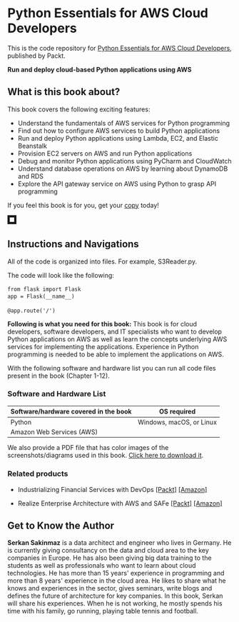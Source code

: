 # Python Essentials for AWS Cloud Developers

<a href="https://www.packtpub.com/product/python-essential-guide-for-aws-cloud-developers/9781804610060?utm_source=github&utm_medium=repository&utm_campaign=9781786461629"><img src="https://content.packt.com/B19195/cover_image_small.jpg" alt="" height="256px" align="right"></a>

This is the code repository for [Python Essentials for AWS Cloud Developers](https://www.packtpub.com/product/python-essential-guide-for-aws-cloud-developers/9781804610060?utm_source=github&utm_medium=repository&utm_campaign=9781786461629), published by Packt.

**Run and deploy cloud-based Python applications using AWS**

## What is this book about?

This book covers the following exciting features:
* Understand the fundamentals of AWS services for Python programming
* Find out how to configure AWS services to build Python applications
* Run and deploy Python applications using Lambda, EC2, and Elastic Beanstalk
* Provision EC2 servers on AWS and run Python applications
* Debug and monitor Python applications using PyCharm and CloudWatch
* Understand database operations on AWS by learning about DynamoDB and RDS
* Explore the API gateway service on AWS using Python to grasp API programming

If you feel this book is for you, get your [copy](https://www.amazon.com/dp/1804610062) today!

<a href="https://www.packtpub.com/?utm_source=github&utm_medium=banner&utm_campaign=GitHubBanner"><img src="https://raw.githubusercontent.com/PacktPublishing/GitHub/master/GitHub.png" 
alt="https://www.packtpub.com/" border="5" /></a>

## Instructions and Navigations
All of the code is organized into files. For example, S3Reader.py.

The code will look like the following:
```
from flask import Flask
app = Flask(__name__)

@app.route('/')
```

**Following is what you need for this book:**
This book is for cloud developers, software developers, and IT specialists who want to develop Python applications on AWS as well as learn the concepts underlying AWS services for implementing the applications. Experience in Python programming is needed to be able to implement the applications on AWS.

With the following software and hardware list you can run all code files present in the book (Chapter 1-12).
### Software and Hardware List
 | Software/hardware covered in the book | OS required |
 | ------------------------------------ | ----------------------------------- |
 | Python | Windows, macOS, or Linux |
 | Amazon Web Services (AWS) |  |

We also provide a PDF file that has color images of the screenshots/diagrams used in this book. [Click here to download it](https://packt.link/hWfW6).

### Related products
* Industrializing Financial Services with DevOps [[Packt]](https://www.packtpub.com/product/industrializing-financial-services-with-devops/9781804614341?utm_source=github&utm_medium=repository&utm_campaign=9781804614341) [[Amazon]](https://www.amazon.com/dp/1804614343)

* Realize Enterprise Architecture with AWS and SAFe [[Packt]](https://www.packtpub.com/product/realize-enterprise-architecture-with-aws-and-safe/9781801812078?utm_source=github&utm_medium=repository&utm_campaign=9781801812078) [[Amazon]](https://www.amazon.com/dp/1801812071)

## Get to Know the Author
**Serkan Sakinmaz**
is a data architect and engineer who lives in Germany. He is currently giving consultancy on the data and cloud area to the key companies in Europe. He has also been giving big data training to the students as well as professionals who want to learn about cloud technologies. He has more than 15 years' experience in programming and more than 8 years' experience in the cloud area. He likes to share what he knows and experiences in the sector, gives seminars, write blogs and defines the future of architecture for key companies. In this book, Serkan will share his experiences. When he is not working, he mostly spends his time with his family, go running, playing table tennis and football.
